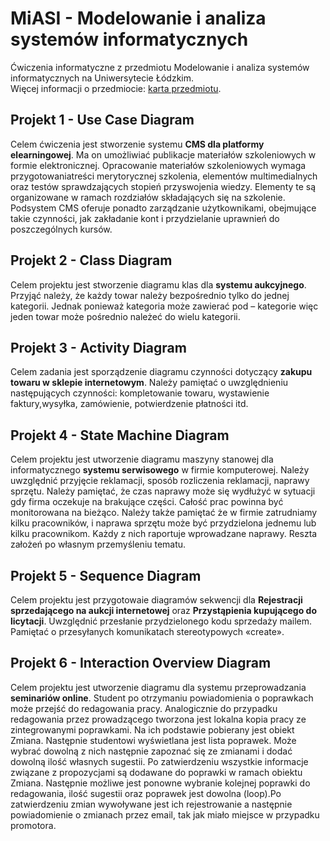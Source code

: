 # MiASI - Modelowanie i analiza systemów informatycznych

Ćwiczenia informatyczne z przedmiotu Modelowanie i analiza systemów informatycznych na Uniwersytecie Łódzkim.<br />
Więcej informacji o przedmiocie: [karta przedmiotu](https://usosweb.uni.lodz.pl/kontroler.php?_action=katalog2/przedmioty/pokazPrzedmiot&prz_kod=1100-MA0UII).

## Projekt 1 - Use Case Diagram
Celem ćwiczenia jest stworzenie systemu **CMS dla platformy elearningowej**. Ma on umożliwiać publikacje materiałów szkoleniowych w formie elektronicznej. Opracowanie materiałów szkoleniowych wymaga przygotowaniatreści merytorycznej szkolenia, elementów multimedialnych oraz testów sprawdzających stopień przyswojenia wiedzy. Elementy te są organizowane w ramach rozdziałów składających się na szkolenie. Podsystem CMS oferuje ponadto zarządzanie użytkownikami, obejmujące takie czynności, jak zakładanie kont i przydzielanie uprawnień do poszczególnych kursów.

##  Projekt 2 - Class Diagram
Celem projektu jest stworzenie diagramu klas dla **systemu aukcyjnego**. Przyjąć należy, że każdy towar należy bezpośrednio tylko do jednej kategorii. Jednak ponieważ kategoria może zawierać pod – kategorie więc jeden towar może pośrednio należeć do wielu kategorii. 

## Projekt 3 - Activity Diagram
Celem zadania jest sporządzenie diagramu czynności dotyczący **zakupu towaru w sklepie internetowym**. Należy pamiętać o uwzględnieniu następujących czynności: kompletowanie towaru, wystawienie faktury,wysyłka, zamówienie, potwierdzenie płatności itd.

## Projekt 4 - State Machine Diagram
Celem projektu jest utworzenie diagramu maszyny stanowej dla informatycznego **systemu serwisowego** w firmie komputerowej. Należy uwzględnić przyjęcie reklamacji, sposób rozliczenia reklamacji, naprawy sprzętu. Należy pamiętać, że czas naprawy może się wydłużyć w sytuacji gdy firma oczekuje na brakujące części. Całość  prac powinna być monitorowana na bieżąco. Należy także pamiętać że w firmie zatrudniamy kilku pracowników, i naprawa sprzętu może być przydzielona jednemu lub kilku pracownikom. Każdy z nich raportuje wprowadzane naprawy.  Reszta założeń po własnym przemyśleniu tematu.

## Projekt 5 - Sequence Diagram
Celem projektu jest przygotowaie diagramów sekwencji dla **Rejestracji sprzedającego na aukcji internetowej** oraz **Przystąpienia kupującego do licytacji**. Uwzględnić przesłanie przydzielonego kodu sprzedaży mailem. Pamiętać o przesyłanych komunikatach stereotypowych «create».

## Projekt 6 - Interaction Overview Diagram
Celem projektu jest utworzenie diagramu dla systemu przeprowadzania **seminariów online**. Student po otrzymaniu powiadomienia o poprawkach może przejść do redagowania pracy. Analogicznie do przypadku redagowania przez prowadzącego tworzona jest lokalna kopia pracy ze zintegrowanymi poprawkami. Na ich podstawie pobierany jest obiekt Zmiana. Następnie studentowi wyświetlana jest lista poprawek. Może wybrać dowolną z nich następnie zapoznać się ze zmianami i dodać dowolną ilość własnych sugestii. Po zatwierdzeniu wszystkie informacje związane z propozycjami są dodawane do poprawki w ramach obiektu Zmiana. Następnie możliwe jest ponowne wybranie kolejnej poprawki do redagowania, ilość sugestii oraz poprawek jest dowolna (loop).Po zatwierdzeniu zmian wywoływane jest ich rejestrowanie a następnie powiadomienie o zmianach przez email, tak jak miało miejsce w przypadku promotora.
